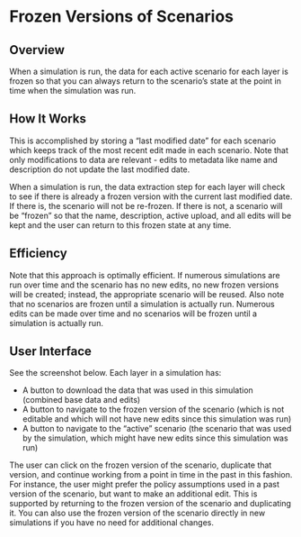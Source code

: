 # Frozen Versions of Scenarios

## Overview

When a simulation is run, the data for each active scenario for each layer is frozen so that you can always return to the scenario’s state at the point in time when the simulation was run.

## How It Works

This is accomplished by storing a “last modified date” for each scenario which keeps track of the most recent edit made in each scenario. Note that only modifications to data are relevant - edits to metadata like name and description do not update the last modified date.

When a simulation is run, the data extraction step for each layer will check to see if there is already a frozen version with the current last modified date. If there is, the scenario will not be re-frozen. If there is not, a scenario will be “frozen” so that the name, description, active upload, and all edits will be kept and the user can return to this frozen state at any time.

## Efficiency

Note that this approach is optimally efficient. If numerous simulations are run over time and the scenario has no new edits, no new frozen versions will be created; instead, the appropriate scenario will be reused. Also note that no scenarios are frozen until a simulation is actually run. Numerous edits can be made over time and no scenarios will be frozen until a simulation is actually run.

## User Interface

See the screenshot below. Each layer in a simulation has:

* A button to download the data that was used in this simulation (combined base data and edits)
* A button to navigate to the frozen version of the scenario (which is not editable and which will not have new edits since this simulation was run)
* A button to navigate to the “active” scenario (the scenario that was used by the simulation, which might have new edits since this simulation was run)

The user can click on the frozen version of the scenario, duplicate that version, and continue working from a point in time in the past in this fashion. For instance, the user might prefer the policy assumptions used in a past version of the scenario, but want to make an additional edit. This is supported by returning to the frozen version of the scenario and duplicating it.  You can also use the frozen version of the scenario directly in new simulations if you have no need for additional changes.
